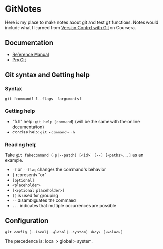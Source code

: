 # GitNotes

Here is my place to make notes about git and test git functions. Notes would include what I learned from [Version Control with Git](https://www.coursera.org/learn/version-control-with-git/home/info) on Coursera.

## Documentation

- [Reference Manual](https://git-scm.com/docs)
- [Pro Git](https://git-scm.com/book/en/v2)

## Git syntax and Getting help

### Syntax

`git [command] [--flags] [arguments]`

### Getting help

- "full" help: `git help [command]` (will be the same with the online documentation)
- concise help: `git <command> -h`

### Reading help

Take `git fakecommand (-p|--patch) [<id>] [--] [<paths>...]` as an example.

- `-f` or `--flag` changes the command's behavior
- `|` represents "or"
- `[optional]`
- `<placeholder>`
- `[<optional placeholder>]`
- `()` is used for grouping
- `--` disambiguates the command
- `...` indicates that multiple occurrences are possible

## Configuration

`git config [--local|--global|--system] <key> [<value>]`

The precedence is: local > global > system.
